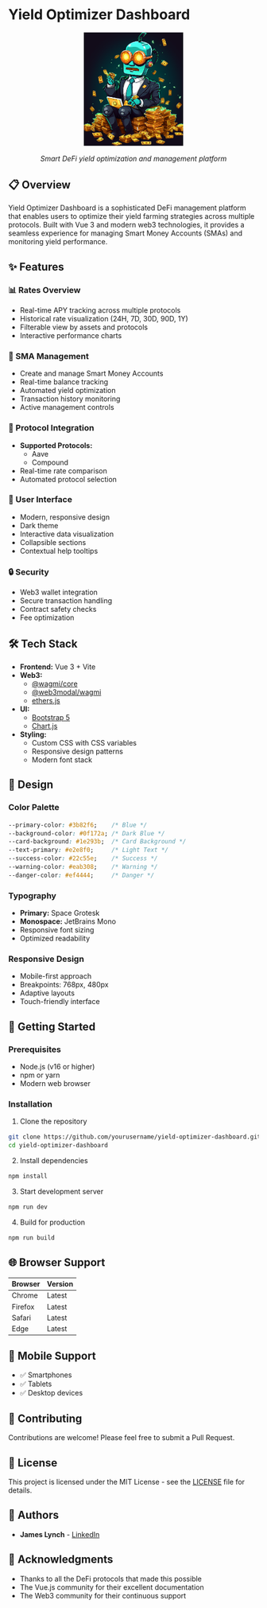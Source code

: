 # Yield Optimizer Dashboard

<div align="center">
  <img src="src/assets/robot_trading_logo_cropped.png" alt="Yield Optimizer Logo" width="200"/>
  <br/>
  <p><em>Smart DeFi yield optimization and management platform</em></p>
</div>

## 📋 Overview

Yield Optimizer Dashboard is a sophisticated DeFi management platform that enables users to optimize their yield farming strategies across multiple protocols. Built with Vue 3 and modern web3 technologies, it provides a seamless experience for managing Smart Money Accounts (SMAs) and monitoring yield performance.

## ✨ Features

### 📊 Rates Overview
- Real-time APY tracking across multiple protocols
- Historical rate visualization (24H, 7D, 30D, 90D, 1Y)
- Filterable view by assets and protocols
- Interactive performance charts

### 🤖 SMA Management
- Create and manage Smart Money Accounts
- Real-time balance tracking
- Automated yield optimization
- Transaction history monitoring
- Active management controls

### 🔄 Protocol Integration
- **Supported Protocols:**
  - Aave
  - Compound
- Real-time rate comparison
- Automated protocol selection

### 🎨 User Interface
- Modern, responsive design
- Dark theme
- Interactive data visualization
- Collapsible sections
- Contextual help tooltips

### 🔒 Security
- Web3 wallet integration
- Secure transaction handling
- Contract safety checks
- Fee optimization

## 🛠️ Tech Stack

- **Frontend:** Vue 3 + Vite
- **Web3:** 
  - [@wagmi/core](https://wagmi.sh)
  - [@web3modal/wagmi](https://docs.walletconnect.com/web3modal)
  - [ethers.js](https://docs.ethers.org)
- **UI:** 
  - [Bootstrap 5](https://getbootstrap.com)
  - [Chart.js](https://www.chartjs.org)
- **Styling:** 
  - Custom CSS with CSS variables
  - Responsive design patterns
  - Modern font stack

## 🎯 Design

### Color Palette
```css
--primary-color: #3b82f6;    /* Blue */
--background-color: #0f172a; /* Dark Blue */
--card-background: #1e293b;  /* Card Background */
--text-primary: #e2e8f0;     /* Light Text */
--success-color: #22c55e;    /* Success */
--warning-color: #eab308;    /* Warning */
--danger-color: #ef4444;     /* Danger */
```

### Typography
- **Primary:** Space Grotesk
- **Monospace:** JetBrains Mono
- Responsive font sizing
- Optimized readability

### Responsive Design
- Mobile-first approach
- Breakpoints: 768px, 480px
- Adaptive layouts
- Touch-friendly interface

## 🚀 Getting Started

### Prerequisites
- Node.js (v16 or higher)
- npm or yarn
- Modern web browser

### Installation

1. Clone the repository
```bash
git clone https://github.com/yourusername/yield-optimizer-dashboard.git
cd yield-optimizer-dashboard
```

2. Install dependencies
```bash
npm install
```

3. Start development server
```bash
npm run dev
```

4. Build for production
```bash
npm run build
```

## 🌐 Browser Support

| Browser | Version |
|---------|---------|
| Chrome  | Latest  |
| Firefox | Latest  |
| Safari  | Latest  |
| Edge    | Latest  |

## 📱 Mobile Support

- ✅ Smartphones
- ✅ Tablets
- ✅ Desktop devices

## 🤝 Contributing

Contributions are welcome! Please feel free to submit a Pull Request.

## 📄 License

This project is licensed under the MIT License - see the [LICENSE](LICENSE) file for details.

## 👥 Authors

- **James Lynch** - [LinkedIn](https://www.linkedin.com/in/james-lynch-14645911a)

## 🙏 Acknowledgments

- Thanks to all the DeFi protocols that made this possible
- The Vue.js community for their excellent documentation
- The Web3 community for their continuous support
